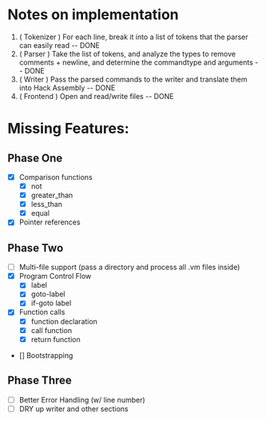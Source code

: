 # Notes on implementation

1. ( Tokenizer ) For each line, break it into a list of tokens that the parser can easily read -- DONE
2. ( Parser ) Take the list of tokens, and analyze the types to remove comments + newline, and determine the commandtype and arguments -- DONE
3. ( Writer ) Pass the parsed commands to the writer and translate them into Hack Assembly -- DONE
4. ( Frontend ) Open and read/write files -- DONE

# Missing Features:
## Phase One
- [X] Comparison functions
    - [X] not
    - [X] greater_than
    - [X] less_than
    - [X] equal
- [X] Pointer references
## Phase Two
- [ ] Multi-file support (pass a directory and process all .vm files inside)
- [X] Program Control Flow 
    - [X] label
    - [X] goto-label
    - [X] if-goto label
- [X] Function calls
    - [X] function declaration
    - [X] call function
    - [X] return function
- [] Bootstrapping
## Phase Three
- [ ] Better Error Handling (w/ line number)
- [ ] DRY up writer and other sections